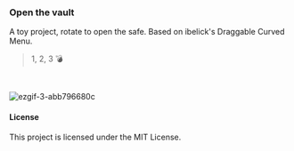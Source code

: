 ### Open the vault 

A toy project, rotate to open the safe. Based on ibelick's Draggable Curved Menu. 

> 1, 2, 3 💣

<br />

![ezgif-3-abb796680c](https://github.com/user-attachments/assets/e17693b4-7635-4826-b887-529176162106)


#### License

This project is licensed under the MIT License.
